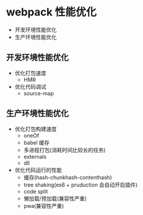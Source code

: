 # webpack 性能优化

- 开发环境性能优化
- 生产环境性能优化

## 开发环境性能优化

- 优化打包速度
  - HMR
- 优化代码调试
  - source-map

## 生产环境性能优化

- 优化打包构建速度
  - oneOf
  - babel 缓存
  - 多进程打包(消耗时间比较长的任务)
  - externals
  - dll
- 优化代码运行的性能
  - 缓存(hash-chunkhash-contenthash)
  - tree shaking(es6 + pruduction 会自动开启插件)
  - code split
  - 懒加载/预加载(兼容性严重)
  - pwa(兼容性严重)

